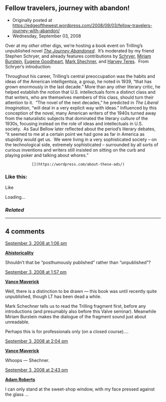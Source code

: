 ## Fellow travelers, journey with abandon!

 * Originally posted at https://edgeofthewest.wordpress.com/2008/09/03/fellow-travelers-journey-with-abandon/
 * Wednesday, September 03, 2008

Over at my _other_ other digs, we’re hosting a book event on Trilling’s unpublished novel [_The Journey Abandoned_](http://www.amazon.com/exec/obidos/ASIN/0231144504/diesekoschmar-20).  It’s moderated by my friend Stephen Schryer, and already features contributions by [Schryer](http://www.thevalve.org/go/valve/article/the\_sociology\_of\_the\_written\_word/), [Miriam Burstein](http://www.thevalve.org/go/valve/article/the\_meaning\_of\_this\_moment/), [Eugene Goodheart](http://www.thevalve.org/go/valve/article/trillings\_unfinished\_novel/), [Mark Shechner](http://www.thevalve.org/go/valve/article/the\_journey\_adrift/), and [Harvey Teres](http://www.thevalve.org/go/valve/article/the\_journey\_resumed/).  From Schryer’s introduction:

Throughout his career, Trilling’s central preoccupation was the habits and ideas of the American intelligentsia, a group, he noted in 1939, “that has grown enormously in the last decade.” More than any other literary critic, he helped establish the notion that U.S. intellectuals form a distinct class and that writers, who are themselves members of this class, should turn their attention to it.  “The novel of the next decades,” he predicted in _The Liberal Imagination_, “will deal in a very explicit way with ideas.” Influenced by this conception of the novel, many American writers of the 1940s turned away from the naturalistic subjects that dominated the literary culture of the 1930s, focusing instead on the role of ideas and intellectuals in U.S. society.  As Saul Bellow later reflected about the period’s literary debates, “it seemed to me at a certain point we had gone as far in America as stupidity would get us.  We were living in a very sophisticated society – on the technological side, extremely sophisticated – surrounded by all sorts of curious inventions and writers still insisted on sitting on the curb and playing poker and talking about whores.”
		

			

				[](https://wordpress.com/about-these-ads/)
				

					
				

			

		

### Like this:


Like

 
Loading...


[]()

### _Related_


	

* * *

		

## 4 comments

		

	

		

[September 3, 2008 at 1:06 pm](https://edgeofthewest.wordpress.com/2008/09/03/fellow-travelers-journey-with-abandon/#comment-19075)

**[Ahistoricality](http://ahistoricality.blogspot.com)**

					

		

Shouldn’t that be “posthumously published” rather than “unpublished”?

		

		

						

	

	

		

[September 3, 2008 at 1:57 pm](https://edgeofthewest.wordpress.com/2008/09/03/fellow-travelers-journey-with-abandon/#comment-19076)

**[Vance Maverick](https://edgeofthewest.wordpress.com/)**

					

		

Well, there is a distinction to be drawn — this book was until recently quite unpublished, though LT has been dead a while.

Mark Schechner tells us to read the Trilling fragment first, before any introductions (and presumably also before this Valve seminar).  Meanwhile Miriam Burstein makes the dialogue of the fragment sound just about unreadable.

Perhaps this is for professionals only (on a closed course)….

		

		

						

	

	

		

[September 3, 2008 at 2:04 pm](https://edgeofthewest.wordpress.com/2008/09/03/fellow-travelers-journey-with-abandon/#comment-19077)

**[Vance Maverick](https://edgeofthewest.wordpress.com/)**

					

		

Whoops — Shechner.

		

		

						

	

	

		

[September 3, 2008 at 2:43 pm](https://edgeofthewest.wordpress.com/2008/09/03/fellow-travelers-journey-with-abandon/#comment-19080)

**[Adam Roberts](http://www.adamroberts.com)**

					

		

I can only stand at the sweet-shop window, with my face pressed against the glass …

		

		

						

	

	

		

		

	

	  